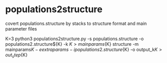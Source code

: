 # populations2structure
covert populations.structure by stacks to structure format and main parameter files

K=3
python3 populations2structure.py -s populations.structure -o populations2.structure${K} -k ${K} > mainparams${K}
structure -m mainparams${K} -e extraparams -i populations2.structure${K} -o output_k${K} > out_step${K}
